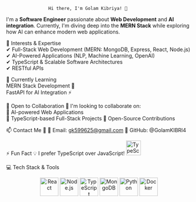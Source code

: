                    Hi there, I'm Golam Kibriya! 👋
I'm a **Software Engineer** passionate about **Web Development** and **AI integration**. Currently, I'm diving deep into the **MERN Stack** while exploring how AI can enhance modern web applications.

👀 Interests & Expertise
<br>
✔ Full-Stack Web Development (MERN: MongoDB, Express, React, Node.js)
<br>
✔ AI-Powered Applications (NLP, Machine Learning, OpenAI)
<br>
✔ TypeScript & Scalable Software Architectures
<br>
✔ RESTful APIs 


🌱 Currently Learning
<br>
MERN Stack Development 🚀
<br>
FastAPI for AI Integration ⚡


💞️ Open to Collaboration 🤝
I'm looking to collaborate on:
<br>
🔹 AI-powered Web Applications
<br>
🔹 TypeScript-based Full-Stack Projects
🔹 Open-Source Contributions

📫 Contact Me 📩
📧 Email: gk599625@gmail.com
📍 GitHub: @GolamKIBRI4

⚡ Fun Fact
💡 I prefer TypeScript over JavaScript!
<img src="https://cdn.jsdelivr.net/gh/devicons/devicon/icons/typescript/typescript-original.svg" alt="TypeScript Logo" width="40">

💻 Tech Stack & Tools
<p align="center"> <img src="https://cdn.jsdelivr.net/gh/devicons/devicon/icons/react/react-original-wordmark.svg" alt="React" width="50"/> <img src="https://cdn.jsdelivr.net/gh/devicons/devicon/icons/nodejs/nodejs-original.svg" alt="Node.js" width="50"/> <img src="https://cdn.jsdelivr.net/gh/devicons/devicon/icons/typescript/typescript-original.svg" alt="TypeScript" width="50"/> <img src="https://cdn.jsdelivr.net/gh/devicons/devicon/icons/mongodb/mongodb-original-wordmark.svg" alt="MongoDB" width="50"/> <img src="https://cdn.jsdelivr.net/gh/devicons/devicon/icons/python/python-original.svg" alt="Python" width="50"/> <img src="https://cdn.jsdelivr.net/gh/devicons/devicon/icons/docker/docker-original.svg" alt="Docker" width="50"/> </p>


<!---
GolamKIBRI4/GolamKIBRI4 is a ✨ special ✨ repository because its `README.md` (this file) appears on your GitHub profile.
You can click the Preview link to take a look at your changes.
--->
